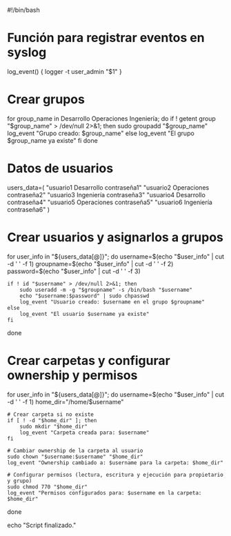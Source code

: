 #!/bin/bash

# Función para registrar eventos en syslog
log_event() {
    logger -t user_admin "$1"
}

# Crear grupos
for group_name in Desarrollo Operaciones Ingeniería; do
    if ! getent group "$group_name" > /dev/null 2>&1; then
        sudo groupadd "$group_name"
        log_event "Grupo creado: $group_name"
    else
        log_event "El grupo $group_name ya existe"
    fi
done

# Datos de usuarios
users_data=(
    "usuario1 Desarrollo contraseña1"
    "usuario2 Operaciones contraseña2"
    "usuario3 Ingeniería contraseña3"
    "usuario4 Desarrollo contraseña4"
    "usuario5 Operaciones contraseña5"
    "usuario6 Ingeniería contraseña6"
)

# Crear usuarios y asignarlos a grupos
for user_info in "${users_data[@]}"; do
    username=$(echo "$user_info" | cut -d ' ' -f 1)
    groupname=$(echo "$user_info" | cut -d ' ' -f 2)
    password=$(echo "$user_info" | cut -d ' ' -f 3)

    if ! id "$username" > /dev/null 2>&1; then
        sudo useradd -m -g "$groupname" -s /bin/bash "$username"
        echo "$username:$password" | sudo chpasswd
        log_event "Usuario creado: $username en el grupo $groupname"
    else
        log_event "El usuario $username ya existe"
    fi
done

# Crear carpetas y configurar ownership y permisos
for user_info in "${users_data[@]}"; do
    username=$(echo "$user_info" | cut -d ' ' -f 1)
    home_dir="/home/$username"

    # Crear carpeta si no existe
    if [ ! -d "$home_dir" ]; then
        sudo mkdir "$home_dir"
        log_event "Carpeta creada para: $username"
    fi

    # Cambiar ownership de la carpeta al usuario
    sudo chown "$username:$username" "$home_dir"
    log_event "Ownership cambiado a: $username para la carpeta: $home_dir"

    # Configurar permisos (lectura, escritura y ejecución para propietario y grupo)
    sudo chmod 770 "$home_dir"
    log_event "Permisos configurados para: $username en la carpeta: $home_dir"
done

echo "Script finalizado."
